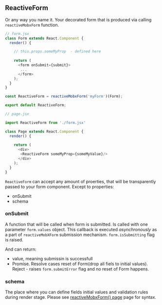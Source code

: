 ## ReactiveForm

Or any way you name it. Your decorated form that is produced via calling `reactiveMobxForm` function.


```javascript
// form.jsx
class Form extends React.Component {
  render() {

	// this.props.someMyProp  - defined here
    
    return (
      <form onSubmit={submit}>
       ...
      </form>
    );
  }
}

const ReactiveForm = reactiveMobxForm('myForm')(Form); 

export default ReactiveForm;
```

```javascript
// page.jsx

import ReactiveForm from './form.jsx'

class Page extends React.Component {
  render() {
    
    return (
      <div>
       <ReactiveForm someMyProp={someMyValue}/>
      </div>
    );
  }
}

```

`ReactiveForm` can accept any amount of proerties, that will be transparently passed to your form component. Except to properties:
- onSubmit
- schema

### onSubmit
A function that will be called when form is submitted. Is called with one parameter `form.values` object. This callback is executed *asynchronously* as a part of `reactiveMobXForm` submission mechanism. `form.isSubmitting` flag is raised.

And can return:
- value, meaning submissin is successfull
- Promise. Resolve cases reset of Form(drop all fiels to initial values). Reject - raises `form.submitError` flag and no reset of Form happens.

### schema
The place where you can define fields initial values and validation rules during render stage.
Please see [reactiveMobxForm() page](/reactive-mobx-form/#/api/reactiveMobxForm) page for syntax.